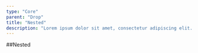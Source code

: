 ```yaml
---
type: "Core"
parent: "Drop"
title: "Nested"
description: "Lorem ipsum dolor sit amet, consectetur adipiscing elit. Nunc tempus laoreet leo sit amet iaculis."
---
```


##Nested

<demo>
  <demovanilla src="inline/core/drop/nested">
  </demovanilla>
</demo>
